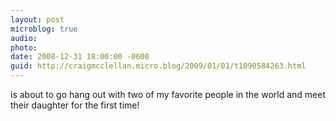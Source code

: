 ```yaml
---
layout: post
microblog: true
audio: 
photo: 
date: 2008-12-31 18:00:00 -0600
guid: http://craigmcclellan.micro.blog/2009/01/01/t1090584263.html
---
```

is about to go hang out with two of my favorite people in the world and meet their daughter for the first time!
